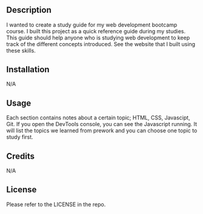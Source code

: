 # <Web Development Bootcamp Study Guide>

## Description

I wanted to create a study guide for my web development bootcamp course. I built this project as a quick reference guide during my studies. This guide should help anyone who is studying web development to keep track of the different concepts introduced. See the website that I built using these skills.

## Installation

N/A

## Usage

Each section contains notes about a certain topic; HTML, CSS, Javascipt, Git. If you open the DevTools console, you can see the Javascript running. It will list the topics we learned from prework and you can choose one topic to study first.

## Credits

N/A

## License

Please refer to the LICENSE in the repo.



